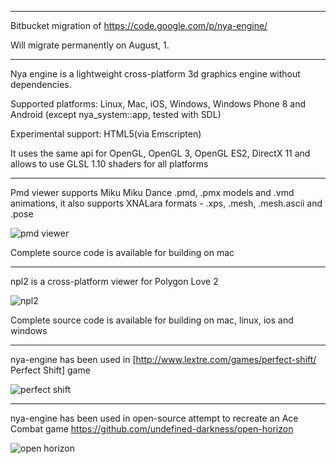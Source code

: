 -----

Bitbucket migration of https://code.google.com/p/nya-engine/

Will migrate permanently on August, 1.

-----


Nya engine is a lightweight cross-platform 3d graphics engine without dependencies.

Supported platforms: Linux, Mac, iOS, Windows, Windows Phone 8 and Android (except nya_system::app, tested with SDL)

Experimental support: HTML5(via Emscripten) 

It uses the same api for OpenGL, OpenGL 3, OpenGL ES2, DirectX 11 and allows to use GLSL 1.10 shaders for all platforms

-----

Pmd viewer supports Miku Miku Dance .pmd, .pmx models and .vmd animations,
it also supports XNALara formats - .xps, .mesh, .mesh.ascii and .pose

![pmd viewer](https://bitbucket.org/repo/gMopLE/images/1822047580-pmd_viewer-screenshot1.png)

Complete source code is available for building on mac

-----

npl2 is a cross-platform viewer for Polygon Love 2

![npl2](http://nya-engine.googlecode.com/files/npl2-screenshot1.png)

Complete source code is available for building on mac, linux, ios and windows

-----

nya-engine has been used in [http://www.lextre.com/games/perfect-shift/ Perfect Shift] game

![perfect shift](https://bitbucket.org/repo/gMopLE/images/573291807-perfect_shift.png)

-----

nya-engine has been used in open-source attempt to recreate an Ace Combat game https://github.com/undefined-darkness/open-horizon

![open horizon](http://zxstudio.org/blog/wp-content/uploads/2015/04/open-horizon-progress-report-01.png)